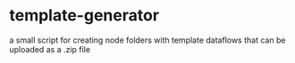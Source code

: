 # template-generator
a small script for creating node folders with template dataflows that can be uploaded as a .zip file
